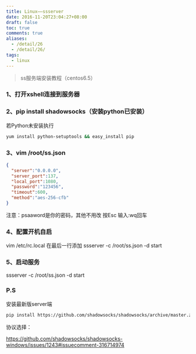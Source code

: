```yaml
---
title: Linux——ssserver
date: 2016-11-20T23:04:27+08:00
draft: false
toc: true
comments: true
aliases:
  - /detail/26
  - /detail/26/
tags:
  - linux
---
```


> ss服务端安装教程（centos6.5）

### 1、打开xshell连接到服务器

### 2、pip install shadowsocks（安装python已安装）

若Python未安装执行

```bash
yum install python-setuptools && easy_install pip
```

### 3、vim /root/ss.json

```json
{
  "server":"0.0.0.0",
  "server_port":137,
  "local_port":1080,
  "password":"123456",
  "timeout":600,
  "method":"aes-256-cfb"
}
```

注意：psaaword是你的密码，其他不用改
按Esc  输入:wq回车

### 4、配置开机自启

vim /etc/rc.local
在最后一行添加
ssserver -c /root/ss.json -d start

### 5、启动服务

ssserver -c /root/ss.json -d start

### P.S

安装最新版server端

```bash
pip install https://github.com/shadowsocks/shadowsocks/archive/master.zip -U
```

协议选择：

https://github.com/shadowsocks/shadowsocks-windows/issues/1243#issuecomment-316714974
